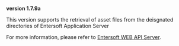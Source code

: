 **version 1.7.9a**

This version supports the retrieval of asset files from the deisgnated directories of Entersoft Application Server


For more information, please refer to [Entersoft WEB API Server](http://developer.entersoft.gr/eswebapi/#/installation/es02wapis).

